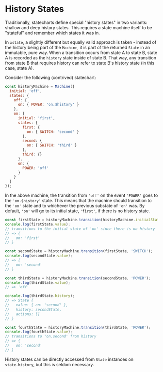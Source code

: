 # History States

Traditionally, statecharts define special "history states" in two variants: shallow and deep history states. This requires a state machine itself to be "stateful" and remember which states it was in.

In `xstate`, a slightly different but equally valid approach is taken - instead of the history being part of the `Machine`, it is part of the returned `State` in an immutable, pure way. When a transition occurs from state A to state B, state A is recorded as the `history` state inside of state B. That way, any transition from state B that requires history can refer to state B's history state (in this case, state A).

Consider the following (contrived) statechart:

```js
const historyMachine = Machine({
  initial: 'off',
  states: {
    off: {
      on: { POWER: 'on.$history' }
    },
    on: {
      initial: 'first',
      states: {
        first: {
          on: { SWITCH: 'second' }
        },
        second: {
          on: { SWITCH: 'third' }
        },
        third: {}
      },
      on: {
        POWER: 'off'
      }
    }
  }
});
```

In the above machine, the transition from `'off'` on the event `'POWER'` goes to the `'on.$history'` state. This means that the machine should transition to the `'on'` state and to whichever the previous substate of `'on'` was. By default, `'on'` will go to its initial state, `'first'`, if there is no history state.

```js
const firstState = historyMachine.transition(historyMachine.initialState, 'POWER');
console.log(firstState.value);
// transitions to the initial state of 'on' since there is no history
// => {
//   on: 'first'
// }

const secondState = historyMachine.transition(firstState, 'SWITCH');
console.log(secondState.value);
// => {
//   on: 'second'
// }

const thirdState = historyMachine.transition(secondState, 'POWER');
console.log(thirdState.value);
// => 'off'

console.log(thirdState.history);
// => State {
//   value: { on: 'second' },
//   history: secondState,
//   actions: []
// }

const fourthState = historyMachine.transition(thirdState, 'POWER');
console.log(fourthState.value);
// transitions to 'on.second' from history
// => {
//   on: 'second'
// }
```

History states can be directly accessed from `State` instances on `state.history`, but this is seldom necessary.
